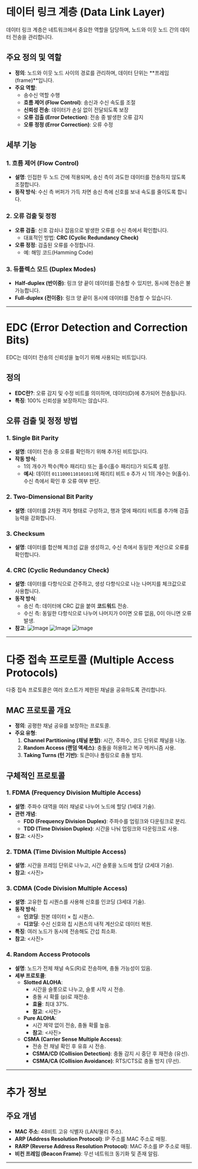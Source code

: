 # 데이터 링크 계층 (Data Link Layer)

데이터 링크 계층은 네트워크에서 중요한 역할을 담당하며, 노드와 이웃 노드 간의 데이터 전송을 관리합니다.

## 주요 정의 및 역할
- **정의**: 노드와 이웃 노드 사이의 경로를 관리하며, 데이터 단위는 **프레임(frame)**입니다.
- **주요 역할**:
  - 송수신 역할 수행
  - **흐름 제어 (Flow Control)**: 송신과 수신 속도를 조절
  - **신뢰성 전송**: 데이터가 손실 없이 전달되도록 보장
  - **오류 검출 (Error Detection)**: 전송 중 발생한 오류 감지
  - **오류 정정 (Error Correction)**: 오류 수정

## 세부 기능
### 1. 흐름 제어 (Flow Control)
- **설명**: 인접한 두 노드 간에 적용되며, 송신 측이 과도한 데이터를 전송하지 않도록 조절합니다.
- **동작 방식**: 수신 측 버퍼가 가득 차면 송신 측에 신호를 보내 속도를 줄이도록 합니다.

### 2. 오류 검출 및 정정
- **오류 검출**: 신호 감쇠나 잡음으로 발생한 오류를 수신 측에서 확인합니다.
  - 대표적인 방법: **CRC (Cyclic Redundancy Check)**
- **오류 정정**: 검출된 오류를 수정합니다.
  - 예: 해밍 코드(Hamming Code)

### 3. 듀플렉스 모드 (Duplex Modes)
- **Half-duplex (반이중)**: 링크 양 끝이 데이터를 전송할 수 있지만, 동시에 전송은 불가능합니다.
- **Full-duplex (전이중)**: 링크 양 끝이 동시에 데이터를 전송할 수 있습니다.

---

# EDC (Error Detection and Correction Bits)

EDC는 데이터 전송의 신뢰성을 높이기 위해 사용되는 비트입니다.

## 정의
- **EDC란?**: 오류 감지 및 수정 비트를 의미하며, 데이터(D)에 추가되어 전송됩니다.
- **특징**: 100% 신뢰성을 보장하지는 않습니다.

## 오류 검출 및 정정 방법
### 1. Single Bit Parity
- **설명**: 데이터 전송 중 오류를 확인하기 위해 추가된 비트입니다.
- **작동 방식**:
  - 1의 개수가 짝수(짝수 패리티) 또는 홀수(홀수 패리티)가 되도록 설정.
  - **예시**: 데이터 `0111000110101011`에 패리티 비트 `0` 추가 시 1의 개수는 9(홀수). 수신 측에서 확인 후 오류 여부 판단.

### 2. Two-Dimensional Bit Parity
- **설명**: 데이터를 2차원 격자 형태로 구성하고, 행과 열에 패리티 비트를 추가해 검출 능력을 강화합니다.

### 3. Checksum
- **설명**: 데이터를 합산해 체크섬 값을 생성하고, 수신 측에서 동일한 계산으로 오류를 확인합니다.

### 4. CRC (Cyclic Redundancy Check)
- **설명**: 데이터를 다항식으로 간주하고, 생성 다항식으로 나눈 나머지를 체크값으로 사용합니다.
- **동작 방식**:
  - 송신 측: 데이터에 CRC 값을 붙여 **코드워드** 전송.
  - 수신 측: 동일한 다항식으로 나누어 나머지가 0이면 오류 없음, 0이 아니면 오류 발생.
- **참고**: ![Image](https://github.com/user-attachments/assets/d49c97fc-e33f-4edb-815c-d06f1a602cdc)
![Image](https://github.com/user-attachments/assets/33bf17e6-5236-46e8-8919-d3dfc3b59628)
![Image](https://github.com/user-attachments/assets/f6af69a2-7fbe-402c-b63d-2a1811e4a7eb)
---

# 다중 접속 프로토콜 (Multiple Access Protocols)

다중 접속 프로토콜은 여러 호스트가 제한된 채널을 공유하도록 관리합니다.

## MAC 프로토콜 개요
- **정의**: 공평한 채널 공유를 보장하는 프로토콜.
- **주요 유형**:
  1. **Channel Partitioning (채널 분할)**: 시간, 주파수, 코드 단위로 채널을 나눔.
  2. **Random Access (랜덤 액세스)**: 충돌을 허용하고 복구 메커니즘 사용.
  3. **Taking Turns (턴 기반)**: 토큰이나 폴링으로 충돌 방지.

## 구체적인 프로토콜
### 1. FDMA (Frequency Division Multiple Access)
- **설명**: 주파수 대역을 여러 채널로 나누어 노드에 할당 (1세대 기술).
- **관련 개념**:
  - **FDD (Frequency Division Duplex)**: 주파수를 업링크와 다운링크로 분리.
  - **TDD (Time Division Duplex)**: 시간을 나눠 업링크와 다운링크로 사용.
- **참고**: <사진>

### 2. TDMA (Time Division Multiple Access)
- **설명**: 시간을 프레임 단위로 나누고, 시간 슬롯을 노드에 할당 (2세대 기술).
- **참고**: <사진>

### 3. CDMA (Code Division Multiple Access)
- **설명**: 고유한 칩 시퀀스를 사용해 신호를 인코딩 (3세대 기술).
- **동작 방식**:
  - **인코딩**: 원본 데이터 × 칩 시퀀스.
  - **디코딩**: 수신 신호와 칩 시퀀스의 내적 계산으로 데이터 복원.
- **특징**: 여러 노드가 동시에 전송해도 간섭 최소화.
- **참고**: <사진>

### 4. Random Access Protocols
- **설명**: 노드가 전체 채널 속도(R)로 전송하며, 충돌 가능성이 있음.
- **세부 프로토콜**:
  - **Slotted ALOHA**:
    - 시간을 슬롯으로 나누고, 슬롯 시작 시 전송.
    - 충돌 시 확률 \(p\)로 재전송.
    - **효율**: 최대 37%.
    - **참고**: <사진>
  - **Pure ALOHA**:
    - 시간 제약 없이 전송, 충돌 확률 높음.
    - **참고**: <사진>
  - **CSMA (Carrier Sense Multiple Access)**:
    - 전송 전 채널 확인 후 유휴 시 전송.
    - **CSMA/CD (Collision Detection)**: 충돌 감지 시 중단 후 재전송 (유선).
    - **CSMA/CA (Collision Avoidance)**: RTS/CTS로 충돌 방지 (무선).

---

# 추가 정보

## 주요 개념
- **MAC 주소**: 48비트 고유 식별자 (LAN/물리 주소).
- **ARP (Address Resolution Protocol)**: IP 주소를 MAC 주소로 매핑.
- **RARP (Reverse Address Resolution Protocol)**: MAC 주소를 IP 주소로 매핑.
- **비컨 프레임 (Beacon Frame)**: 무선 네트워크 동기화 및 존재 알림.

---
